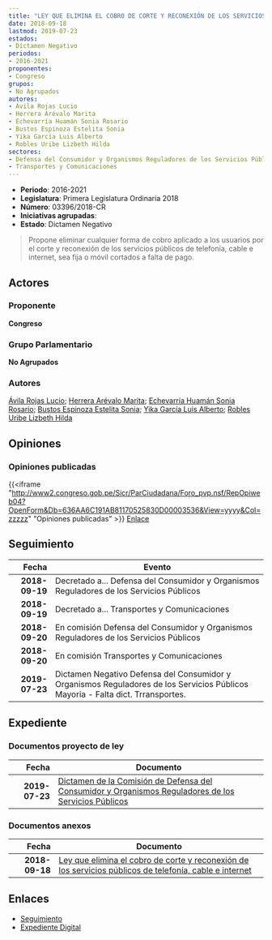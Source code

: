```yaml
---
title: "LEY QUE ELIMINA EL COBRO DE CORTE Y RECONEXIÓN DE LOS SERVICIOS PÚBLICOS DE TELEFONÍA, CABLE E INTERNET"
date: 2018-09-18
lastmod: 2019-07-23
estados:
- Dictamen Negativo
periodos:
- 2016-2021
proponentes:
- Congreso
grupos:
- No Agrupados
autores:
- Ávila Rojas Lucio
- Herrera Arévalo Marita
- Echevarría Huamán Sonia Rosario
- Bustos Espinoza Estelita Sonia
- Yika García Luis Alberto
- Robles Uribe Lizbeth Hilda
sectores:
- Defensa del Consumidor y Organismos Reguladores de los Servicios Públicos
- Transportes y Comunicaciones
---
```

- **Periodo**: 2016-2021
- **Legislatura**: Primera Legislatura Ordinaria 2018
- **Número**: 03396/2018-CR
- **Iniciativas agrupadas**: 
- **Estado**: Dictamen Negativo

> Propone eliminar cualquier forma de cobro aplicado a los usuarios por el corte y reconexión de los servicios públicos de telefonía, cable e internet, sea fija o móvil cortados a falta de pago.


## Actores

### Proponente

**Congreso**

### Grupo Parlamentario

**No Agrupados**

### Autores

[Ávila Rojas Lucio](mailto:mailto:lavilar@congreso.gob.pe); [Herrera Arévalo Marita](mailto:mailto:mherrera@congreso.gob.pe); [Echevarría Huamán Sonia Rosario](mailto:mailto:sechevarria@congreso.gob.pe); [Bustos Espinoza Estelita Sonia](mailto:mailto:ebustos@congreso.gob.pe); [Yika García Luis Alberto](mailto:mailto:lyika@congreso.gob.pe); [Robles Uribe Lizbeth Hilda](mailto:mailto:lroblesu@congreso.gob.pe)

## Opiniones

### Opiniones publicadas

{{<iframe "http://www2.congreso.gob.pe/Sicr/ParCiudadana/Foro_pvp.nsf/RepOpiweb04?OpenForm&Db=636AA6C191AB81170525830D00003536&View=yyyy&Col=zzzzz" "Opiniones publicadas" >}}
[Enlace](http://www2.congreso.gob.pe/Sicr/ParCiudadana/Foro_pvp.nsf/RepOpiweb04?OpenForm&Db=636AA6C191AB81170525830D00003536&View=yyyy&Col=zzzzz)


## Seguimiento

| Fecha | Evento |
|------:|--------|
| **2018-09-19** | Decretado a... Defensa del Consumidor y Organismos Reguladores de los Servicios Públicos |
| **2018-09-19** | Decretado a... Transportes y Comunicaciones |
| **2018-09-20** | En comisión Defensa del Consumidor y Organismos Reguladores de los Servicios Públicos |
| **2018-09-20** | En comisión Transportes y Comunicaciones |
| **2019-07-23** | Dictamen Negativo Defensa del Consumidor y Organismos Reguladores de los Servicios Públicos Mayoria - Falta dict. Trransportes. |

## Expediente

### Documentos proyecto de ley

| Fecha | Documento |
|------:|-----------|
| **2019-07-23** | [Dictamen de la Comisión de Defensa del Consumidor y Organismos Reguladores de los Servicios Públicos](http://www.leyes.congreso.gob.pe/Documentos/2016_2021/Dictamenes/Proyectos_de_Ley/03396DC06MAY20190723.pdf) |

### Documentos anexos

| Fecha | Documento |
|------:|-----------|
| **2018-09-18** | [Ley que elimina el cobro de corte y reconexión de los servicios públicos de telefonía, cable e internet](http://www.leyes.congreso.gob.pe/Documentos/2016_2021/Proyectos_de_Ley_y_de_Resoluciones_Legislativas/PL0339620180918.pdf) |

## Enlaces

- [Seguimiento](http://www2.congreso.gob.pe/Sicr/TraDocEstProc/CLProLey2016.nsf/f7fff46988ca05b1052578e100829cc7/4bfc42c15fa60e170525830c007f69db?OpenDocument)
- [Expediente Digital](http://www2.congreso.gob.pe/Sicr/TraDocEstProc/CLProLey2016.nsf/f7fff46988ca05b1052578e100829cc7/4bfc42c15fa60e170525830c007f69db?OpenDocument&Click=05257FB7005EB655.eb71d0cf91d8294e05256cdf006b5706/$Body/0.1C6C)

